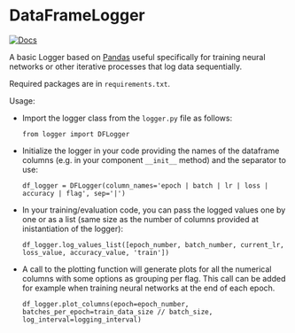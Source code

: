 # DataFrameLogger

[![Docs](https://readthedocs.org/projects/docs/badge/?version=latest)](https://dataframelogger.readthedocs.io/en/latest/?badge=latest)


A basic Logger based on [Pandas](https://pandas.pydata.org) useful specifically for training neural networks or other iterative processes that log data sequentially.

Required packages are in `requirements.txt`.

Usage:

- Import the logger class from the `logger.py` file as follows:

  `from logger import DFLogger`

- Initialize the logger in your code providing the names of the dataframe columns (e.g. in your component `__init__` method) and the separator to use:

  `df_logger = DFLogger(column_names='epoch | batch | lr | loss | accuracy | flag', sep='|')`

- In your training/evaluation code, you can pass the logged values one by one or as a list (same size as the number of columns provided at inistantiation of the logger):

  `df_logger.log_values_list([epoch_number, batch_number, current_lr, loss_value, accuracy_value, 'train'])`


- A call to the plotting function will generate plots for all the numerical columns with some options as grouping per flag. This call can be added for example when training neural networks at the end of each epoch.

  `df_logger.plot_columns(epoch=epoch_number, batches_per_epoch=train_data_size // batch_size, log_interval=logging_interval)`
